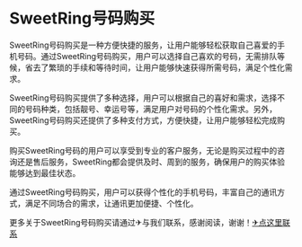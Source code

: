# SweetRing号码购买

SweetRing号码购买是一种方便快捷的服务，让用户能够轻松获取自己喜爱的手机号码。通过SweetRing号码购买，用户可以选择自己喜欢的号码，无需排队等候，省去了繁琐的手续和等待时间，让用户能够快速获得所需号码，满足个性化需求。

SweetRing号码购买提供了多种选择，用户可以根据自己的喜好和需求，选择不同的号码种类，包括靓号、幸运号等，满足用户对号码的个性化需求。另外，SweetRing号码购买还提供了多种支付方式，方便快捷，让用户能够轻松完成购买。

购买SweetRing号码的用户可以享受到专业的客户服务，无论是购买过程中的咨询还是售后服务，SweetRing都会提供及时、周到的服务，确保用户的购买体验能够达到最佳状态。

通过SweetRing号码购买，用户可以获得个性化的手机号码，丰富自己的通讯方式，满足不同场合的需求，让通讯更加便捷、个性化。

更多关于SweetRing号码购买请通过✈与我们联系，感谢阅读，谢谢！[✈点这里联系](https://ww.k02.cc)